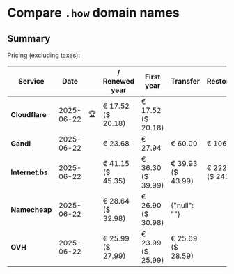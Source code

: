 # Compare `.how` domain names

## Summary

Pricing (excluding taxes):

| Service | Date |  | / Renewed year | First year | Transfer | Restoration |
|--|--|--|--|--|--|--|
| **Cloudflare** | 2025-06-22 | 🏆 | € 17.52<br>($ 20.18) | € 17.52<br>($ 20.18) |  |  |
| **Gandi** | 2025-06-22 |  | € 23.68 | € 27.94 | € 60.00 | € 106.06 |
| **Internet.bs** | 2025-06-22 |  | € 41.15<br>($ 45.35) | € 36.30<br>($ 39.99) | € 39.93<br>($ 43.99) | € 222.69<br>($ 245.35) |
| **Namecheap** | 2025-06-22 |  | € 28.64<br>($ 32.98) | € 26.90<br>($ 30.98) | {"null": ""} |  |
| **OVH** | 2025-06-22 |  | € 25.99<br>($ 27.99) | € 23.99<br>($ 25.99) | € 25.69<br>($ 28.59) |  |
